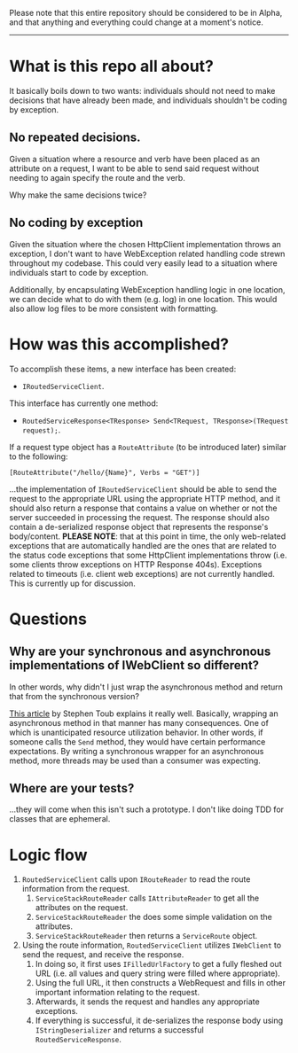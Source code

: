 Please note that this entire repository should be considered to be in Alpha, and that anything and everything could change at a moment's notice.

---

# What is this repo all about?

It basically boils down to two wants: individuals should not need to make decisions that have already been made, and individuals shouldn't be coding by exception.

## No repeated decisions.

Given a situation where a resource and verb have been placed as an attribute on a request, I want to be able to send said request without needing to again specify the route and the verb.

Why make the same decisions twice?

## No coding by exception

Given the situation where the chosen HttpClient implementation throws an exception, I don't want to have WebException related handling code strewn throughout my codebase. This could very easily lead to a situation where individuals start to code by exception.

Additionally, by encapsulating WebException handling logic in one location, we can decide what to do with them (e.g. log) in one location. This would also allow log files to be more consistent with formatting.

# How was this accomplished?

To accomplish these items, a new interface has been created: 

* `IRoutedServiceClient`. 

This interface has currently one method: 

* `RoutedServiceResponse<TResponse> Send<TRequest, TResponse>(TRequest request);`.

If a request type object has a `RouteAttribute` (to be introduced later) similar to the following:

```
[RouteAttribute("/hello/{Name}", Verbs = "GET")]
```

...the implementation of `IRoutedServiceClient` should be able to send the request to the appropriate URL using the appropriate HTTP method, and it should also return a response that contains a value on whether or not the server succeeded in processing the request. The response should also contain a de-serialized response object that represents the response's body/content. **PLEASE NOTE**: that at this point in time, the only web-related exceptions that are automatically handled are the ones that are related to the status code exceptions that some HttpClient implementations throw (i.e. some clients throw exceptions on HTTP Response 404s). Exceptions related to timeouts (i.e. client web exceptions) are not currently handled. This is currently up for discussion.

# Questions

## Why are your synchronous and asynchronous implementations of IWebClient so different?

In other words, why didn't I just wrap the asynchronous method and return that from the synchronous version?

[This article](https://blogs.msdn.microsoft.com/pfxteam/2012/04/13/should-i-expose-synchronous-wrappers-for-asynchronous-methods/) by Stephen Toub explains it really well. Basically, wrapping an asynchronous method in that manner has many consequences. One of which is unanticipated resource utilization behavior. In other words, if someone calls the `Send` method, they would have certain performance expectations. By writing a synchronous wrapper for an asynchronous method, more threads may be used than a consumer was expecting.

## Where are your tests?

...they will come when this isn't such a prototype. I don't like doing TDD for classes that are ephemeral. 

# Logic flow

1. `RoutedServiceClient` calls upon `IRouteReader` to read the route information from the request.
    1. `ServiceStackRouteReader` calls `IAttributeReader` to get all the attributes on the request.
    2. `ServiceStackRouteReader` the does some simple validation on the attributes.
    3. `ServiceStackRouteReader` then returns a `ServiceRoute` object.
2. Using the route information, `RoutedServiceClient` utilizes `IWebClient` to send the request, and receive the response.
    1. In doing so, it first uses `IFilledUrlFactory` to get a fully fleshed out URL (i.e. all values and query string were filled where appropriate).
    2. Using the full URL, it then constructs a WebRequest and fills in other important information relating to the request.
    3. Afterwards, it sends the request and handles any appropriate exceptions.
    4. If everything is successful, it de-serializes the response body using `IStringDeserializer` and returns a successful `RoutedServiceResponse`.